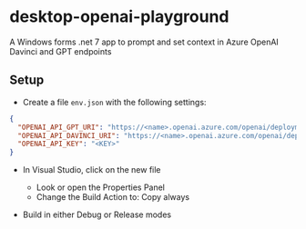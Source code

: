 # desktop-openai-playground
A Windows forms .net 7 app to prompt and set context in Azure OpenAI Davinci and GPT endpoints

## Setup

- Create a file `env.json` with the following settings:
```json
{
  "OPENAI_API_GPT_URI": "https://<name>.openai.azure.com/openai/deployments/gpt/<gpt-deployment-name>/completions?api-version=2023-03-15-preview",
  "OPENAI_API_DAVINCI_URI": "https://<name>.openai.azure.com/openai/deployments/<davinci-deployment-name>/completions?api-version=2022-12-01",
  "OPENAI_API_KEY": "<KEY>"
}
```

- In Visual Studio, click on the new file
  - Look or open the Properties Panel
  - Change the Build Action to: Copy always

- Build in either Debug or Release modes
